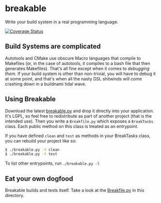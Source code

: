 # breakable
Write your build system in a real programming language.

[![Coverage Status](https://coveralls.io/repos/github/robertdfrench/break/badge.svg?branch=master)](https://coveralls.io/github/robertdfrench/break?branch=master)

## Build Systems are complicated
Autotools and CMake use obscure Macro languages that compile to Makefiles (or, in the case of autotools, it compiles to a bash file that then generates Makefiles). That's all fine except when it comes to *debugging them*. If your build system is other than non-trivial, you will have to debug it at some point, and that's when all the nasty DSL shitwinds will come crashing down in a buildnami tidal wave.

## Using Breakable
Download the latest [breakable.py](https://raw.githubusercontent.com/robertdfrench/break/master/Breakfile.py) and drop it directly into your application. It's LGPL, so feel free to redistribute as part of another project (that is the intended use). Then you write a `Breakfile.py` which exposes a `BreakTasks` class. Each public method on this class is treated as an entrypoint.

If you have defined `clean` and `test` as methods in your BreakTasks class, you can rebuild your project like so:

```bash
$ ./breakable.py -t clean
$ ./breakable.py -t test
```

To list other entrypoints, run `./breakable.py -l`

## Eat your own dogfood
Breakable builds and tests itself. Take a look at the [Breakfile.py](Breakfile.py) in this directory. 

